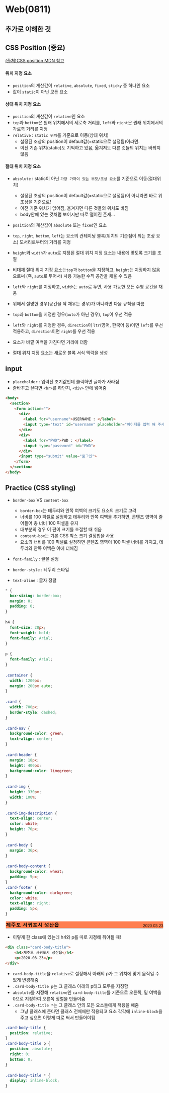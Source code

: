 # Web(0811)

## 추가로 이해한 것

## CSS Position (중요)

[(출처)CSS position MDN 참고](https://developer.mozilla.org/ko/docs/Web/CSS/position)

#### 위치 지정 요소

- `position`의 계산값이 `relative`, `absolute`, `fixed`, `sticky` 중 하나인 요소
- 값이 `static`이 아닌 모든 요소

#### 상대 위치 지정 요소

- `position`의 계산값이 `relative`인 요소
-  `top`과 `bottom`은 원래 위치에서의 세로축 거리를, `left`와 `right`은 원래 위치에서의 가로축 거리를 지정
- `relative` : `static 위치`를 기준으로 이동(상대 위치)
  - 설정된 조상의 position이 default값(=static으로 설정됨)이라면.
  - 이전 기존 위치(static)도 기억하고 있음, 옮겨져도 다른 것들의 위치는 바뀌지 않음

#### 절대 위치 지정 요소

- `absolute` : static이 아닌 `가장 가까이 있는 부모/조상 요소`를 기준으로 이동(절대위치)
  - 설정된 조상의 position이 default값(=static으로 설정됨)이 아니라면 바로 위 조상을 기준으로!
  - 이전 기존 위치가 없어짐, 옮겨지면 다른 것들의 위치도 바뀜
  - body안에 있는 것처럼 보이지만 따로 떨어진 존재...

- `position`의 계산값이 `absolute` 또는 `fixed`인 요소
- `top`, `right`, `bottom`, `left`는 요소의 컨테이닝 블록(위치의 기준점이 되는 조상 요소) 모서리로부터의 거리를 지정
- `height`와 `width`가 `auto`로 지정된 절대 위치 지정 요소는 내용에 맞도록 크기를 조절
- 비대체 절대 위치 지정 요소는`top`과 `bottom`을 지정하고, `height`는 지정하지 않음으로써 (즉, `auto`로 두어서) 사용 가능한 수직 공간을 채울 수 있음
- `left`와 `right`를 지정하고, `width`는 `auto`로 두면, 사용 가능한 모든 수평 공간을 채움
- 위에서 설명한 경우(공간을 꽉 채우는 경우)가 아니라면 다음 규칙을 따름
- `top`과 `bottom`을 지정한 경우(`auto`가 아닌 경우), `top`이 우선 적용
- `left`와 `right`를 지정한 경우, `direction`이 `ltr`(영어, 한국어 등)이면 `left`를 우선 적용하고, `direction`이면 `right`를 우선 적용
- 요소가 바깥 여백을 가진다면 거리에 더함
- 절대 위치 지정 요소는 새로운 블록 서식 맥락을 생성



## input

- `placeholder` : 입력전 초기값인데 클릭하면 글자가 사라짐
- 줄바꾸고 싶다면 `<br>`를 하던지, `<div>` 안에 넣어줌

```html
<body>
  <section>
    <form action="">
      <div>
        <label for="username">USERNAME : </label>
        <input type="text" id="username" placeholder="아이디를 입력 해 주세요.">
      </div>
      <div>
        <label for="PWD">PWD : </label>
        <input type="password" id="PWD">
      </div>
      <input type="submit" value="로그인">
    </form>
  </section>
</body>
```





## Practice (CSS styling)

- `border-box` VS `content-box`

  - `border-box`는 테두리와 안쪽 여백의 크기도 요소의 크기로 고려
  - 너비를 100 픽셀로 설정하고 테두리와 안쪽 여백을 추가하면, 콘텐츠 영역이 줄어들어 총 너비 100 픽셀을 유지
  - 대부분의 경우 이 편이 크기를 조절할 때 쉬움
  - `content-box`는 기본 CSS 박스 크기 결정법을 사용
  - 요소의 너비를 100 픽셀로 설정하면 콘텐츠 영역이 100 픽셀 너비를 가지고, 테두리와 안쪽 여백은 이에 더해짐

  

- `font-family` : 글꼴 설정

- `border-style` : 테두리 스타일

- `text-aline` : 글자 정렬

```css
* {
  box-sizing: border-box;
  margin: 0;
  padding: 0;
}

h4 {
  font-size: 20px;
  font-weight: bold;
  font-family: Arial; 
}

p {
  font-family: Arial;
}

.container {
  width: 1200px;
  margin: 200px auto;
}

.card {
  width: 700px;
  border-style: dashed;
}

.card-nav {
  background-color: green;
  text-align: center;
}

.card-header {
  margin: 18px;
  height: 400px;
  background-color: limegreen;
}

.card-img {
  height: 330px;
  width: 100%;
}

.card-img-description {
  text-align: center;
  color: white;
  height: 70px;
}

.card-body {
  margin: 36px;
}

.card-body-content {
  background-color: wheat;
  padding: 5px;
}
.card-footer {
  background-color: darkgreen;
  color: white;
  text-align: right;
  padding: 5px;
}
```



![image-20200811161539931](0811_web.assets/image-20200811161539931.png)

- 이렇게 한 class에 있는데 h4와 p를 따로 지정해 줘야될 때!

```html
<div class="card-body-title">
    <h4>제주도 서귀포시 성산읍</h4>
    <p>2020.03.23</p>
</div>
```

- `card-body-title`을 `relative`로 설정해서 아래의 p가 그 위치에 맞게 움직일 수 있게 변경해줌
-  `.card-body-title p`는 그 클래스 아래의 p태그 모두를 지칭함
  - `absolute`를 지정해 `relative`인 `card-body-title`를 기준으로 오른쪽, 밑 여백을 0으로 지정하여 오른쪽 정렬을 만들어줌
- `.card-body-title *`는  그 클래스 안의 모든 요소들에게 적용을 해줌
  - 그냥 클래스에 준다면 클래스 전체에만 적용되고 요소 각각에 `inline-block`을 주고 싶으면 이렇게 따로 써서 만들어야됨

```css
.card-body-title {
  position: relative;  
}
.card-body-title p {
  position: absolute;
  right: 0;
  bottom: 0;
}

.card-body-title * {
  display: inline-block;
}
```

